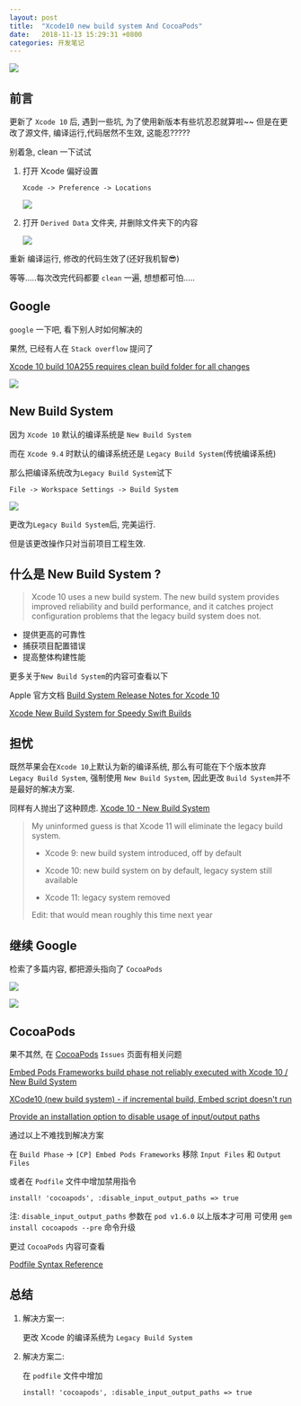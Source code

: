 ```yaml
---
layout: post
title:  "Xcode10 new build system And CocoaPods"
date:   2018-11-13 15:29:31 +0800
categories: 开发笔记
---
```


![](http://yuqiangcoder.com/assets/postImages/ios/201811/1.pnd)

## 前言

更新了 `Xcode 10` 后, 遇到一些坑, 为了使用新版本有些坑忍忍就算啦~~
但是在更改了源文件, 编译运行,代码居然不生效, 这能忍?????

别着急, clean 一下试试

1. 打开 Xcode 偏好设置

    `Xcode -> Preference -> Locations`
    
    ![](http://yuqiangcoder.com/assets/postImages/ios/201811/2.png)
    
2. 打开 `Derived Data` 文件夹, 并删除文件夹下的内容
    
    ![](http://yuqiangcoder.com/assets/postImages/ios/201811/3.png)
    
重新 编译运行, 修改的代码生效了(还好我机智😎)

等等.....每次改完代码都要 `clean` 一遍, 想想都可怕.....

## Google
`google` 一下吧, 看下别人时如何解决的

 果然, 已经有人在 `Stack overflow` 提问了
 
 [Xcode 10 build 10A255 requires clean build folder for all changes](https://stackoverflow.com/questions/52382648/xcode-10-build-10a255-requires-clean-build-folder-for-all-changes)
 
![](http://yuqiangcoder.com/assets/postImages/ios/201811/4.png)

## New Build System

因为 `Xcode 10` 默认的编译系统是  `New Build System`

而在 `Xcode 9.4` 时默认的编译系统还是 `Legacy Build System`(传统编译系统)

那么把编译系统改为`Legacy Build System`试下

`File -> Workspace Settings -> Build System`

![](http://yuqiangcoder.com/assets/postImages/ios/201811/5.png)

更改为`Legacy Build System`后, 完美运行.

但是该更改操作只对当前项目工程生效.

## 什么是 New Build System ?

> Xcode 10 uses a new build system. The new build system provides improved reliability and build performance, and it catches project configuration problems that the legacy build system does not.

* 提供更高的可靠性
* 捕获项目配置错误
* 提高整体构建性能

更多关于`New Build System`的内容可查看以下 

Apple 官方文档 [Build System Release Notes for Xcode 10](https://developer.apple.com/documentation/xcode_release_notes/xcode_10_release_notes/build_system_release_notes_for_xcode_10)

[Xcode New Build System for Speedy Swift Builds](https://medium.com/xcblog/xcode-new-build-system-for-speedy-swift-builds-c39ea6596e17)

## 担忧

既然苹果会在`Xcode 10`上默认为新的编译系统, 那么有可能在下个版本放弃 `Legacy Build System`, 强制使用 `New Build System`, 因此更改 `Build System`并不是最好的解决方案.

同样有人抛出了这种顾虑.
[Xcode 10 - New Build System](https://www.reddit.com/r/iOSProgramming/comments/9l2u8a/xcode_10_new_build_system/)

> 
> My uninformed guess is that Xcode 11 will eliminate the legacy build system.
>
> * Xcode 9: new build system introduced, off by default
> 
> * Xcode 10: new build system on by default, legacy system still available
> 
> * Xcode 11: legacy system removed
> 
> Edit: that would mean roughly this time next year

## 继续 Google

检索了多篇内容, 都把源头指向了 `CocoaPods`

![](http://yuqiangcoder.com/assets/postImages/ios/201811/6.png)

![](http://yuqiangcoder.com/assets/postImages/ios/201811/7.png)

## CocoaPods
果不其然, 在 [CocoaPods](https://github.com/CocoaPods/CocoaPods/issues?utf8=%E2%9C%93&q=new+build+system+xcode+10) `Issues` 页面有相关问题

[Embed Pods Frameworks build phase not reliably executed with Xcode 10 / New Build System](https://github.com/CocoaPods/CocoaPods/issues/8151)

[XCode10 (new build system) - if incremental build, Embed script doesn't run](https://github.com/CocoaPods/CocoaPods/issues/8073)

[Provide an installation option to disable usage of input/output paths](https://github.com/CocoaPods/CocoaPods/pull/8105)

通过以上不难找到解决方案

在 `Build Phase` -> `[CP] Embed Pods Frameworks` 
移除 `Input Files` 和 `Output Files`

或者在 `Podfile` 文件中增加禁用指令

```
install! 'cocoapods', :disable_input_output_paths => true
```

注: `disable_input_output_paths` 参数在 `pod v1.6.0` 以上版本才可用
可使用 `gem install cocoapods --pre` 命令升级

更过 `CocoaPods` 内容可查看 

[Podfile Syntax Reference](https://guides.cocoapods.org/syntax/podfile.html#install_bang)

## 总结

1. 解决方案一:

    更改 Xcode 的编译系统为 `Legacy Build System`


2. 解决方案二:

    在 `podfile` 文件中增加 
    
    ```
    install! 'cocoapods', :disable_input_output_paths => true
    ```


[jekyll-docs]: https://jekyllrb.com/docs/home
[jekyll-gh]:   https://github.com/jekyll/jekyll
[jekyll-talk]: https://talk.jekyllrb.com/


